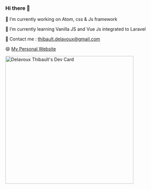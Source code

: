 ### Hi there 👋


🔭 I’m currently working on Atom, css & Js framework

🌱 I’m currently learning Vanilla JS and Vue Js integrated to Laravel

💬 Contact me : thibault.delavoux@gmail.com

😄 <a href="https://thibaultdelavoux.fr"> My Personal Website</a>

<a href="https://app.daily.dev/TDelavoux"><img src="https://api.daily.dev/devcards/b92bd3768f9d40e8be731d28eb04e5e1.png?r=8cg" width="400" alt="Delavoux Thibault's Dev Card"/></a>
